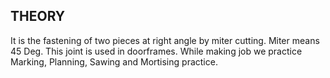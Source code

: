 ## THEORY 

It is the fastening of two pieces at right angle by miter cutting. Miter means 45 Deg. This joint is used in doorframes. While making job we practice Marking, Planning, Sawing and Mortising practice.
